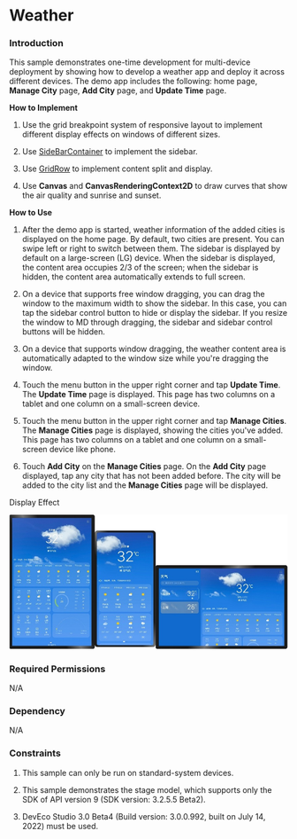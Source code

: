 # Weather

### Introduction

This sample demonstrates one-time development for multi-device deployment by showing how to develop a weather app and deploy it across different devices. The demo app includes the following: home page, **Manage City** page, **Add City** page, and **Update Time** page.

**How to Implement**

1. Use the grid breakpoint system of responsive layout to implement different display effects on windows of different sizes.

2. Use [SideBarContainer](https://gitee.com/openharmony/docs/blob/master/en/application-dev/reference/arkui-ts/ts-container-sidebarcontainer.md) to implement the sidebar.

3. Use [GridRow](https://gitee.com/openharmony/docs/blob/master/en/application-dev/reference/arkui-ts/ts-container-gridrow.md) to implement content split and display.

4. Use **Canvas** and **CanvasRenderingContext2D** to draw curves that show the air quality and sunrise and sunset.

**How to Use**

1. After the demo app is started, weather information of the added cities is displayed on the home page. By default, two cities are present. You can swipe left or right to switch between them. The sidebar is displayed by default on a large-screen (LG) device. When the sidebar is displayed, the content area occupies 2/3 of the screen; when the sidebar is hidden, the content area automatically extends to full screen.

2. On a device that supports free window dragging, you can drag the window to the maximum width to show the sidebar. In this case, you can tap the sidebar control button to hide or display the sidebar. If you resize the window to MD through dragging, the sidebar and sidebar control buttons will be hidden.

3. On a device that supports window dragging, the weather content area is automatically adapted to the window size while you're dragging the window.

4. Touch the menu button in the upper right corner and tap **Update Time**. The **Update Time** page is displayed. This page has two columns on a tablet and one column on a small-screen device.

5. Touch the menu button in the upper right corner and tap **Manage Cities**. The **Manage Cities** page is displayed, showing the cities you've added. This page has two columns on a tablet and one column on a small-screen device like phone.

6. Touch **Add City** on the **Manage Cities** page. On the **Add City** page displayed, tap any city that has not been added before. The city will be added to the city list and the **Manage Cities** page will be displayed.

Display Effect

![home](./screenshots/devices/zh/home.png)

### Required Permissions

N/A

### Dependency

N/A

###  Constraints

1. This sample can only be run on standard-system devices.

2. This sample demonstrates the stage model, which supports only the SDK of API version 9 (SDK version: 3.2.5.5 Beta2).

3. DevEco Studio 3.0 Beta4 (Build version: 3.0.0.992, built on July 14, 2022) must be used.

